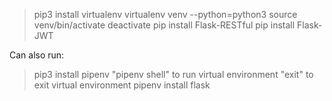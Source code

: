 > pip3 install virtualenv
> virtualenv venv --python=python3
> source venv/bin/activate
> deactivate
> pip install Flask-RESTful
> pip install Flask-JWT

Can also run:

> pip3 install pipenv
> "pipenv shell" to run virtual environment
> "exit" to exit virtual environment
> pipenv install flask

